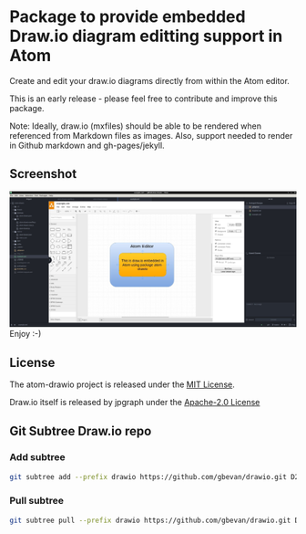 # Package to provide embedded Draw.io diagram editting support in Atom

Create and edit your draw.io diagrams directly from within the Atom editor.

This is an early release - please feel free to contribute and improve this
package.

Note:
Ideally, draw.io (mxfiles) should be able to be rendered when referenced
from Markdown files as images.  Also, support needed to render in Github markdown
and gh-pages/jekyll.

## Screenshot
![Screenshot](screenshot.jpg)
Enjoy :-)

## License

The atom-drawio project is released under the [MIT License](LICENSE).

Draw.io itself is released by jpgraph under the [Apache-2.0 License](https://github.com/jgraph/drawio/blob/master/LICENSE)

## Git Subtree Draw.io repo
### Add subtree
```bash
git subtree add --prefix drawio https://github.com/gbevan/drawio.git D20180402_support_atom --squash
```
### Pull subtree
```bash
git subtree pull --prefix drawio https://github.com/gbevan/drawio.git D20180402_support_atom --squash
```
